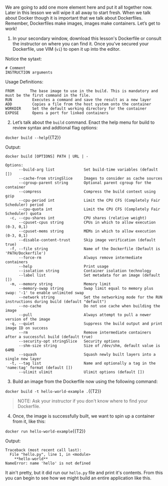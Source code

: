 We are going to add one more element here and put it all together now. Later in this lesson we will wipe it all away to start fresh. When we talk about Docker though it is important that we talk about Dockerfiles. Remember, Dockerfiles make images, images make containers. Let’s get to work!

1. In your secondary window, download this lesson's Dockerfile or consult the instructor on where you can find it. Once you've secured your Dockerfile, use VIM (`vi`) to open it up into the editor. 

Notice the sytaxt:

```
# Comment
INSTRUCTION arguments
```

Usage Definitions: 

```
FROM	   The base image to use in the build. This is mandatory and must be the first command in the file.
RUN	        Executes a command and save the result as a new layer
ADD	        Copies a file from the host system onto the container
WORKDIR	    Set the default working directory for the container
EXPOSE      Opens a port for linked containers
```

2. Let’s talk about the ```build``` command. Enact the help menu for build to review syntax and addtional flag options:

`docker build --help`{{T2}}

Output:

```
docker build [OPTIONS] PATH | URL | -

Options:
      --build-arg list             Set build-time variables (default [])
      --cache-from stringSlice     Images to consider as cache sources
      --cgroup-parent string       Optional parent cgroup for the container
      --compress                   Compress the build context using gzip
      --cpu-period int             Limit the CPU CFS (Completely Fair Scheduler) period
      --cpu-quota int              Limit the CPU CFS (Completely Fair Scheduler) quota
  -c, --cpu-shares int             CPU shares (relative weight)
      --cpuset-cpus string         CPUs in which to allow execution (0-3, 0,1)
      --cpuset-mems string         MEMs in which to allow execution (0-3, 0,1)
      --disable-content-trust      Skip image verification (default true)
  -f, --file string                Name of the Dockerfile (Default is 'PATH/Dockerfile')
      --force-rm                   Always remove intermediate containers
      --help                       Print usage
      --isolation string           Container isolation technology
      --label list                 Set metadata for an image (default [])
  -m, --memory string              Memory limit
      --memory-swap string         Swap limit equal to memory plus swap: '-1' to enable unlimited swap
      --network string             Set the networking mode for the RUN instructions during build (default "default")
      --no-cache                   Do not use cache when building the image
      --pull                       Always attempt to pull a newer version of the image
  -q, --quiet                      Suppress the build output and print image ID on success
      --rm                         Remove intermediate containers after a successful build (default true)
      --security-opt stringSlice   Security options
      --shm-size string            Size of /dev/shm, default value is 64MB
      --squash                     Squash newly built layers into a single new layer
  -t, --tag list                   Name and optionally a tag in the 'name:tag' format (default [])
      --ulimit ulimit              Ulimit options (default [])
```

3. Build an image from the Dockerfile now using the following command:

`docker build -t hello-world-example .`{{T2}}

>NOTE: Ask your instructor if you don't know where to find your Dockerfile.

4. Once, the image is successfully built, we want to spin up a container from it, like this:

`docker run hello-world-example`{{T2}}

Output:

```
Traceback (most recent call last):
  File "hello.py", line 1, in <module>
    **hello-world**
NameError: name 'hello' is not defined
```

It ain't pretty, but it did run our `hello.py` file and print it's contents. From this you can begin to see how we might build an entire application like this.